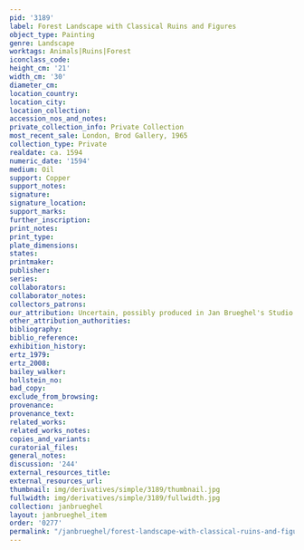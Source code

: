 ```yaml
---
pid: '3189'
label: Forest Landscape with Classical Ruins and Figures
object_type: Painting
genre: Landscape
worktags: Animals|Ruins|Forest
iconclass_code:
height_cm: '21'
width_cm: '30'
diameter_cm:
location_country:
location_city:
location_collection:
accession_nos_and_notes:
private_collection_info: Private Collection
most_recent_sale: London, Brod Gallery, 1965
collection_type: Private
realdate: ca. 1594
numeric_date: '1594'
medium: Oil
support: Copper
support_notes:
signature:
signature_location:
support_marks:
further_inscription:
print_notes:
print_type:
plate_dimensions:
states:
printmaker:
publisher:
series:
collaborators:
collaborator_notes:
collectors_patrons:
our_attribution: Uncertain, possibly produced in Jan Brueghel's Studio
other_attribution_authorities:
bibliography:
biblio_reference:
exhibition_history:
ertz_1979:
ertz_2008:
bailey_walker:
hollstein_no:
bad_copy:
exclude_from_browsing:
provenance:
provenance_text:
related_works:
related_works_notes:
copies_and_variants:
curatorial_files:
general_notes:
discussion: '244'
external_resources_title:
external_resources_url:
thumbnail: img/derivatives/simple/3189/thumbnail.jpg
fullwidth: img/derivatives/simple/3189/fullwidth.jpg
collection: janbrueghel
layout: janbrueghel_item
order: '0277'
permalink: "/janbrueghel/forest-landscape-with-classical-ruins-and-figures"
---
```

